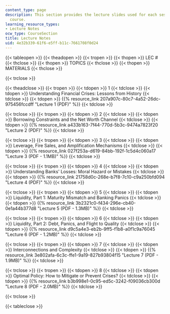 ```yaml
---
content_type: page
description: This section provides the lecture slides used for each session of the
  course.
learning_resource_types:
- Lecture Notes
ocw_type: CourseSection
title: Lecture Notes
uid: 4e32b339-61f6-e5ff-b11c-7661708f0d24
---
```


{{< tableopen >}}
{{< theadopen >}}
{{< tropen >}}
{{< thopen >}}
LEC #
{{< thclose >}}
{{< thopen >}}
TOPICS
{{< thclose >}}
{{< thopen >}}
MATERIALS
{{< thclose >}}

{{< trclose >}}

{{< theadclose >}}
{{< tropen >}}
{{< tdopen >}}
1
{{< tdclose >}}
{{< tdopen >}}
Understanding Financial Crises: Lessons from History
{{< tdclose >}}
{{< tdopen >}}
{{% resource_link 207a907c-80c7-4a52-26dc-975456fccdff "Lecture 1 (PDF)" %}}
{{< tdclose >}}

{{< trclose >}}
{{< tropen >}}
{{< tdopen >}}
2
{{< tdclose >}}
{{< tdopen >}}
Borrowing Constraints and the Net Worth Channel
{{< tdclose >}}
{{< tdopen >}}
{{% resource_link a433b163-7f44-770d-5b3c-9474a7823f20 "Lecture 2 (PDF)" %}}
{{< tdclose >}}

{{< trclose >}}
{{< tropen >}}
{{< tdopen >}}
3
{{< tdclose >}}
{{< tdopen >}}
Leverage, Fire Sales, and Amplification Mechanisms
{{< tdclose >}}
{{< tdopen >}}
{{% resource_link 027f253a-d619-84bb-192f-1c5d4c060a17 "Lecture 3 (PDF - 1.1MB)" %}}
{{< tdclose >}}

{{< trclose >}}
{{< tropen >}}
{{< tdopen >}}
4
{{< tdclose >}}
{{< tdopen >}}
Understanding Banks' Losses: Moral Hazard or Mistakes
{{< tdclose >}}
{{< tdopen >}}
{{% resource_link 21758d0c-268e-b7f8-7c10-c9a250bfd094 "Lecture 4 (PDF)" %}}
{{< tdclose >}}

{{< trclose >}}
{{< tropen >}}
{{< tdopen >}}
5
{{< tdclose >}}
{{< tdopen >}}
Liquidity, Part 1: Maturity Mismatch and Banking Panics
{{< tdclose >}}
{{< tdopen >}}
{{% resource_link 3b2321c0-f434-296e-cb40-0e1a44b377d8 "Lecture 5 (PDF - 1.3MB)" %}}
{{< tdclose >}}

{{< trclose >}}
{{< tropen >}}
{{< tdopen >}}
6
{{< tdclose >}}
{{< tdopen >}}
Liquidity, Part 2: Debt, Panics, and Flight to Quality
{{< tdclose >}}
{{< tdopen >}}
{{% resource_link d9c5a4e3-eb2b-9ff5-f1b8-a0f1c9a76045 "Lecture 6 (PDF - 1.2MB)" %}}
{{< tdclose >}}

{{< trclose >}}
{{< tropen >}}
{{< tdopen >}}
7
{{< tdclose >}}
{{< tdopen >}}
Interconnections and Complexity
{{< tdclose >}}
{{< tdopen >}}
{{% resource_link 3e802afa-6c3c-ffe1-9a19-827b93804f15 "Lecture 7 (PDF - 1.9MB)" %}}
{{< tdclose >}}

{{< trclose >}}
{{< tropen >}}
{{< tdopen >}}
8
{{< tdclose >}}
{{< tdopen >}}
Optimal Policy: How to Mitigate or Prevent Crises?
{{< tdclose >}}
{{< tdopen >}}
{{% resource_link b3b998e1-0c95-ed5c-3242-f09036cb300d "Lecture 8 (PDF - 2.0MB)" %}}
{{< tdclose >}}

{{< trclose >}}

{{< tableclose >}}
